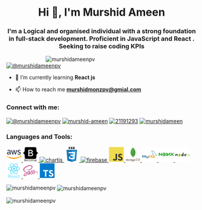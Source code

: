 <h1 align="center">Hi 👋, I'm Murshid Ameen</h1>
<h3 align="center">I'm a Logical and organised individual with a strong foundation in full-stack development. Proficient in JavaScript and React . Seeking to raise coding KPIs</h3>
<img align="right" width=400 src="https://cdn.dribbble.com/users/1162077/screenshots/3848914/programmer.gif" alt="murshidameenpv" /> 
<p align="left"> <a href="https://twitter.com/@murshidameenpv" target="blank"><img src="https://img.shields.io/twitter/follow/@murshidameenpv?logo=twitter&style=for-the-badge" alt="@murshidameenpv" /></a> </p>

- 🌱 I’m currently learning **React js**

- 📫 How to reach me **murshidmonzpv@gmial.com**

<h3 align="left">Connect with me:</h3>
<p align="left">
<a href="https://twitter.com/@murshidameenpv" target="blank"><img align="center" src="https://raw.githubusercontent.com/rahuldkjain/github-profile-readme-generator/master/src/images/icons/Social/twitter.svg" alt="@murshidameenpv" height="30" width="40" /></a>
<a href="https://linkedin.com/in/murshid-ameen" target="blank"><img align="center" src="https://raw.githubusercontent.com/rahuldkjain/github-profile-readme-generator/master/src/images/icons/Social/linked-in-alt.svg" alt="murshid-ameen" height="30" width="40" /></a>
<a href="https://stackoverflow.com/users/21191293" target="blank"><img align="center" src="https://raw.githubusercontent.com/rahuldkjain/github-profile-readme-generator/master/src/images/icons/Social/stack-overflow.svg" alt="21191293" height="30" width="40" /></a>
<a href="https://www.leetcode.com/murshidameen" target="blank"><img align="center" src="https://raw.githubusercontent.com/rahuldkjain/github-profile-readme-generator/master/src/images/icons/Social/leet-code.svg" alt="murshidameen" height="30" width="40" /></a>
</p>

<h3 align="left">Languages and Tools:</h3>
<p align="left"> <a href="https://aws.amazon.com" target="_blank" rel="noreferrer"> <img src="https://raw.githubusercontent.com/devicons/devicon/master/icons/amazonwebservices/amazonwebservices-original-wordmark.svg" alt="aws" width="40" height="40"/> </a> <a href="https://getbootstrap.com" target="_blank" rel="noreferrer"> <img src="https://raw.githubusercontent.com/devicons/devicon/master/icons/bootstrap/bootstrap-plain-wordmark.svg" alt="bootstrap" width="40" height="40"/> </a> <a href="https://www.chartjs.org" target="_blank" rel="noreferrer"> <img src="https://www.chartjs.org/media/logo-title.svg" alt="chartjs" width="40" height="40"/> </a> <a href="https://www.w3schools.com/css/" target="_blank" rel="noreferrer"> <img src="https://raw.githubusercontent.com/devicons/devicon/master/icons/css3/css3-original-wordmark.svg" alt="css3" width="40" height="40"/> </a> <a href="https://firebase.google.com/" target="_blank" rel="noreferrer"> <img src="https://www.vectorlogo.zone/logos/firebase/firebase-icon.svg" alt="firebase" width="40" height="40"/> </a> <a href="https://developer.mozilla.org/en-US/docs/Web/JavaScript" target="_blank" rel="noreferrer"> <img src="https://raw.githubusercontent.com/devicons/devicon/master/icons/javascript/javascript-original.svg" alt="javascript" width="40" height="40"/> </a> <a href="https://www.mongodb.com/" target="_blank" rel="noreferrer"> <img src="https://raw.githubusercontent.com/devicons/devicon/master/icons/mongodb/mongodb-original-wordmark.svg" alt="mongodb" width="40" height="40"/> </a> <a href="https://www.mysql.com/" target="_blank" rel="noreferrer"> <img src="https://raw.githubusercontent.com/devicons/devicon/master/icons/mysql/mysql-original-wordmark.svg" alt="mysql" width="40" height="40"/> </a> <a href="https://www.nginx.com" target="_blank" rel="noreferrer"> <img src="https://raw.githubusercontent.com/devicons/devicon/master/icons/nginx/nginx-original.svg" alt="nginx" width="40" height="40"/> </a> <a href="https://nodejs.org" target="_blank" rel="noreferrer"> <img src="https://raw.githubusercontent.com/devicons/devicon/master/icons/nodejs/nodejs-original-wordmark.svg" alt="nodejs" width="40" height="40"/> </a> <a href="https://reactjs.org/" target="_blank" rel="noreferrer"> <img src="https://raw.githubusercontent.com/devicons/devicon/master/icons/react/react-original-wordmark.svg" alt="react" width="40" height="40"/> </a> <a href="https://sass-lang.com" target="_blank" rel="noreferrer"> <img src="https://raw.githubusercontent.com/devicons/devicon/master/icons/sass/sass-original.svg" alt="sass" width="40" height="40"/> </a> <a href="https://www.typescriptlang.org/" target="_blank" rel="noreferrer"> <img src="https://raw.githubusercontent.com/devicons/devicon/master/icons/typescript/typescript-original.svg" alt="typescript" width="40" height="40"/> </a> </p>

<p><img align="left" src="https://github-readme-stats.vercel.app/api/top-langs?username=murshidameenpv&show_icons=true&locale=en&layout=compact" alt="murshidameenpv" /></p>

<p>&nbsp;<img align="center" src="https://github-readme-stats.vercel.app/api?username=murshidameenpv&show_icons=true&locale=en" alt="murshidameenpv" /></p>

<p><img align="center" src="https://github-readme-streak-stats.herokuapp.com/?user=murshidameenpv&" alt="murshidameenpv" /></p>
